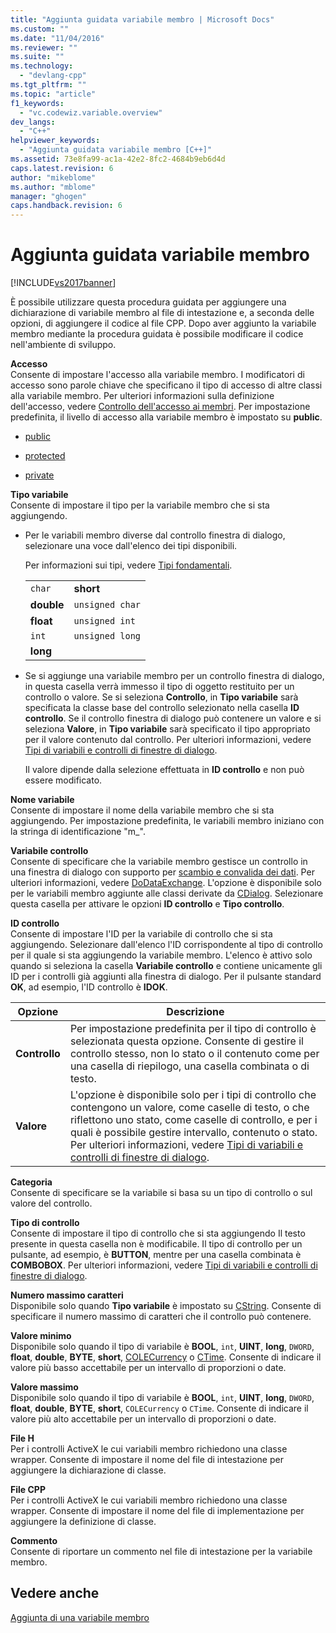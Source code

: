 ```yaml
---
title: "Aggiunta guidata variabile membro | Microsoft Docs"
ms.custom: ""
ms.date: "11/04/2016"
ms.reviewer: ""
ms.suite: ""
ms.technology: 
  - "devlang-cpp"
ms.tgt_pltfrm: ""
ms.topic: "article"
f1_keywords: 
  - "vc.codewiz.variable.overview"
dev_langs: 
  - "C++"
helpviewer_keywords: 
  - "Aggiunta guidata variabile membro [C++]"
ms.assetid: 73e8fa99-ac1a-42e2-8fc2-4684b9eb6d4d
caps.latest.revision: 6
author: "mikeblome"
ms.author: "mblome"
manager: "ghogen"
caps.handback.revision: 6
---
```

# Aggiunta guidata variabile membro
[!INCLUDE[vs2017banner](../assembler/inline/includes/vs2017banner.md)]

È possibile utilizzare questa procedura guidata per aggiungere una dichiarazione di variabile membro al file di intestazione e, a seconda delle opzioni, di aggiungere il codice al file CPP.  Dopo aver aggiunto la variabile membro mediante la procedura guidata è possibile modificare il codice nell'ambiente di sviluppo.  
  
 **Accesso**  
 Consente di impostare l'accesso alla variabile membro.  I modificatori di accesso sono parole chiave che specificano il tipo di accesso di altre classi alla variabile membro.  Per ulteriori informazioni sulla definizione dell'accesso, vedere [Controllo dell'accesso ai membri](../cpp/member-access-control-cpp.md).  Per impostazione predefinita, il livello di accesso alla variabile membro è impostato su **public**.  
  
-   [public](../cpp/public-cpp.md)  
  
-   [protected](../cpp/protected-cpp.md)  
  
-   [private](../cpp/private-cpp.md)  
  
 **Tipo variabile**  
 Consente di impostare il tipo per la variabile membro che si sta aggiungendo.  
  
-   Per le variabili membro diverse dal controllo finestra di dialogo, selezionare una voce dall'elenco dei tipi disponibili.  
  
     Per informazioni sui tipi, vedere [Tipi fondamentali](../cpp/fundamental-types-cpp.md).  
  
    |||  
    |-|-|  
    |`char`|**short**|  
    |**double**|`unsigned char`|  
    |**float**|`unsigned int`|  
    |`int`|`unsigned long`|  
    |**long**||  
  
-   Se si aggiunge una variabile membro per un controllo finestra di dialogo, in questa casella verrà immesso il tipo di oggetto restituito per un controllo o valore.  Se si seleziona **Controllo**, in **Tipo variabile** sarà specificata la classe base del controllo selezionato nella casella **ID controllo**.  Se il controllo finestra di dialogo può contenere un valore e si seleziona **Valore**, in **Tipo variabile** sarà specificato il tipo appropriato per il valore contenuto dal controllo.  Per ulteriori informazioni, vedere [Tipi di variabili e controlli di finestre di dialogo](../ide/dialog-box-controls-and-variable-types.md).  
  
     Il valore dipende dalla selezione effettuata in **ID controllo** e non può essere modificato.  
  
 **Nome variabile**  
 Consente di impostare il nome della variabile membro che si sta aggiungendo.  Per impostazione predefinita, le variabili membro iniziano con la stringa di identificazione "m\_".  
  
 **Variabile controllo**  
 Consente di specificare che la variabile membro gestisce un controllo in una finestra di dialogo con supporto per [scambio e convalida dei dati](../mfc/dialog-data-exchange-and-validation.md).  Per ulteriori informazioni, vedere [DoDataExchange](../Topic/CWnd::DoDataExchange.md).  L'opzione è disponibile solo per le variabili membro aggiunte alle classi derivate da [CDialog](../mfc/reference/cdialog-class.md).  Selezionare questa casella per attivare le opzioni **ID controllo** e **Tipo controllo**.  
  
 **ID controllo**  
 Consente di impostare l'ID per la variabile di controllo che si sta aggiungendo.  Selezionare dall'elenco l'ID corrispondente al tipo di controllo per il quale si sta aggiungendo la variabile membro.  L'elenco è attivo solo quando si seleziona la casella **Variabile controllo** e contiene unicamente gli ID per i controlli già aggiunti alla finestra di dialogo.  Per il pulsante standard **OK**, ad esempio, l'ID controllo è **IDOK**.  
  
|Opzione|Descrizione|  
|-------------|-----------------|  
|**Controllo**|Per impostazione predefinita per il tipo di controllo è selezionata questa opzione.  Consente di gestire il controllo stesso, non lo stato o il contenuto come per una casella di riepilogo, una casella combinata o di testo.|  
|**Valore**|L'opzione è disponibile solo per i tipi di controllo che contengono un valore, come caselle di testo, o che riflettono uno stato, come caselle di controllo, e per i quali è possibile gestire intervallo, contenuto o stato.  Per ulteriori informazioni, vedere [Tipi di variabili e controlli di finestre di dialogo](../ide/dialog-box-controls-and-variable-types.md).|  
  
 **Categoria**  
 Consente di specificare se la variabile si basa su un tipo di controllo o sul valore del controllo.  
  
 **Tipo di controllo**  
 Consente di impostare il tipo di controllo che si sta aggiungendo  Il testo presente in questa casella non è modificabile.  Il tipo di controllo per un pulsante, ad esempio, è **BUTTON**, mentre per una casella combinata è **COMBOBOX**.  Per ulteriori informazioni, vedere [Tipi di variabili e controlli di finestre di dialogo](../ide/dialog-box-controls-and-variable-types.md).  
  
 **Numero massimo caratteri**  
 Disponibile solo quando **Tipo variabile** è impostato su [CString](../atl-mfc-shared/reference/cstringt-class.md).  Consente di specificare il numero massimo di caratteri che il controllo può contenere.  
  
 **Valore minimo**  
 Disponibile solo quando il tipo di variabile è **BOOL**, `int`, **UINT**, **long**, `DWORD`, **float**, **double**, **BYTE**, **short**, [COLECurrency](../mfc/reference/colecurrency-class.md) o [CTime](../atl-mfc-shared/reference/ctime-class.md).  Consente di indicare il valore più basso accettabile per un intervallo di proporzioni o date.  
  
 **Valore massimo**  
 Disponibile solo quando il tipo di variabile è **BOOL**, `int`, **UINT**, **long**, `DWORD`, **float**, **double**, **BYTE**, **short**, `COLECurrency` o `CTime`.  Consente di indicare il valore più alto accettabile per un intervallo di proporzioni o date.  
  
 **File H**  
 Per i controlli ActiveX le cui variabili membro richiedono una classe wrapper.  Consente di impostare il nome del file di intestazione per aggiungere la dichiarazione di classe.  
  
 **File CPP**  
 Per i controlli ActiveX le cui variabili membro richiedono una classe wrapper.  Consente di impostare il nome del file di implementazione per aggiungere la definizione di classe.  
  
 **Commento**  
 Consente di riportare un commento nel file di intestazione per la variabile membro.  
  
## Vedere anche  
 [Aggiunta di una variabile membro](../ide/adding-a-member-variable-visual-cpp.md)